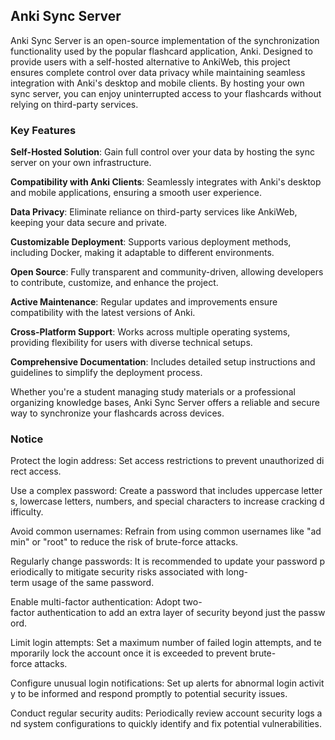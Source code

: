 ## Anki Sync Server

Anki Sync Server is an open-source implementation of the synchronization functionality used by the popular flashcard application, Anki. Designed to provide users with a self-hosted alternative to AnkiWeb, this project ensures complete control over data privacy while maintaining seamless integration with Anki's desktop and mobile clients. By hosting your own sync server, you can enjoy uninterrupted access to your flashcards without relying on third-party services.

### Key Features

**Self-Hosted Solution**: Gain full control over your data by hosting the sync server on your own infrastructure.

**Compatibility with Anki Clients**: Seamlessly integrates with Anki's desktop and mobile applications, ensuring a smooth user experience.

**Data Privacy**: Eliminate reliance on third-party services like AnkiWeb, keeping your data secure and private.

**Customizable Deployment**: Supports various deployment methods, including Docker, making it adaptable to different environments.

**Open Source**: Fully transparent and community-driven, allowing developers to contribute, customize, and enhance the project.

**Active Maintenance**: Regular updates and improvements ensure compatibility with the latest versions of Anki.

**Cross-Platform Support**: Works across multiple operating systems, providing flexibility for users with diverse technical setups.

**Comprehensive Documentation**: Includes detailed setup instructions and guidelines to simplify the deployment process.

Whether you're a student managing study materials or a professional organizing knowledge bases, Anki Sync Server offers a reliable and secure way to synchronize your flashcards across devices.

### Notice

Protect the login address: Set access restrictions to prevent unauthorized direct access.
    
Use a complex password: Create a password that includes uppercase letters, lowercase letters, numbers, and special characters to increase cracking difficulty.
    
Avoid common usernames: Refrain from using common usernames like "admin" or "root" to reduce the risk of brute-force attacks.
    
Regularly change passwords: It is recommended to update your password periodically to mitigate security risks associated with long-term usage of the same password.
    
Enable multi-factor authentication: Adopt two-factor authentication to add an extra layer of security beyond just the password.
    
Limit login attempts: Set a maximum number of failed login attempts, and temporarily lock the account once it is exceeded to prevent brute-force attacks.
    
Configure unusual login notifications: Set up alerts for abnormal login activity to be informed and respond promptly to potential security issues.
    
Conduct regular security audits: Periodically review account security logs and system configurations to quickly identify and fix potential vulnerabilities.
        